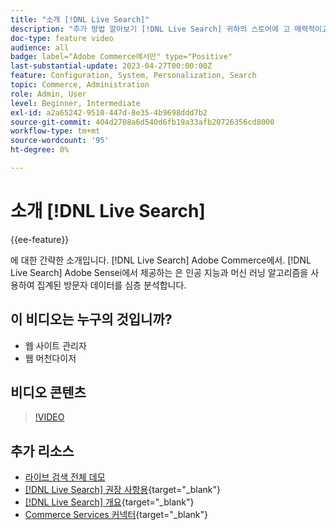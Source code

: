 ```yaml
---
title: "소개 [!DNL Live Search]"
description: "추가 방법 알아보기 [!DNL Live Search] 귀하의 스토어에 고 매력적이고 관련성이 있으며 개인 맞춤화된 쇼핑 경험을 제작합니다."
doc-type: feature video
audience: all
badge: label="Adobe Commerce에서만" type="Positive"
last-substantial-update: 2023-04-27T00:00:00Z
feature: Configuration, System, Personalization, Search
topic: Commerce, Administration
role: Admin, User
level: Beginner, Intermediate
exl-id: a2a65242-9510-447d-8e35-4b9698ddd7b2
source-git-commit: 404d2708a6d540d6fb19a33afb20726356cd8000
workflow-type: tm+mt
source-wordcount: '95'
ht-degree: 0%

---
```


# 소개 [!DNL Live Search]

{{ee-feature}}

에 대한 간략한 소개입니다. [!DNL Live Search] Adobe Commerce에서. [!DNL Live Search] Adobe Sensei에서 제공하는 은 인공 지능과 머신 러닝 알고리즘을 사용하여 집계된 방문자 데이터를 심층 분석합니다.

## 이 비디오는 누구의 것입니까?

- 웹 사이트 관리자
- 웹 머천다이저

## 비디오 콘텐츠

>[!VIDEO](https://video.tv.adobe.com/v/3418797?learn=on)


## 추가 리소스

- [라이브 검색 전체 데모](./live-search-full-demonstration.md)
- [[!DNL Live Search] 권장 사항용](https://experienceleague.adobe.com/docs/commerce-learn/tutorials/marketing/live-search-recommendations.html){target="_blank"}
- [[!DNL Live Search] 개요](https://experienceleague.adobe.com/docs/commerce-merchant-services/live-search/overview.html){target="_blank"}
- [Commerce Services 커넥터](https://experienceleague.adobe.com/docs/commerce-merchant-services/user-guides/integration-services/saas.html){target="_blank"}

